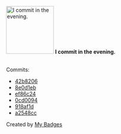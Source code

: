 <img src="https://github.com/my-badges/my-badges/blob/master/src/all-badges/time-of-commit/evening-commits.png?raw=true" alt="I commit in the evening." title="I commit in the evening." width="128">
<strong>I commit in the evening.</strong>
<br><br>

Commits:

- <a href="https://github.com/dwesh163/Calendar-v2/commit/42b8206713deee8dd20444f38da92bd1ac7fd33c">42b8206</a>
- <a href="https://github.com/dwesh163/Calendar-v2/commit/8e0d1eb71e43643016030c15333d44bc361d5256">8e0d1eb</a>
- <a href="https://github.com/dwesh163/music/commit/ef86c2453bed860b7d2ae83ad6f70da0b526cc47">ef86c24</a>
- <a href="https://github.com/dwesh163/music/commit/0cd00945ece9ccd1494b555139585781a2a2c6d4">0cd0094</a>
- <a href="https://github.com/dwesh163/music/commit/918af1df29fad89d5d65007794ce4b92f59f733f">918af1d</a>
- <a href="https://github.com/dwesh163/music/commit/a2548cc0cd0e4be3e6cd0fbf082ebd0cae790a07">a2548cc</a>


Created by <a href="https://github.com/my-badges/my-badges">My Badges</a>